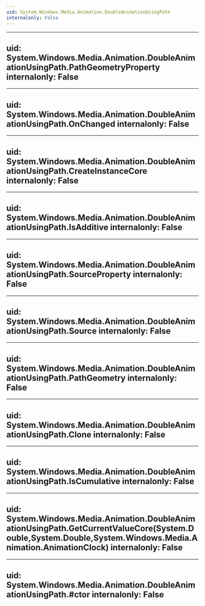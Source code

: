 ```yaml
---
uid: System.Windows.Media.Animation.DoubleAnimationUsingPath
internalonly: False
---
```


---
uid: System.Windows.Media.Animation.DoubleAnimationUsingPath.PathGeometryProperty
internalonly: False
---

---
uid: System.Windows.Media.Animation.DoubleAnimationUsingPath.OnChanged
internalonly: False
---

---
uid: System.Windows.Media.Animation.DoubleAnimationUsingPath.CreateInstanceCore
internalonly: False
---

---
uid: System.Windows.Media.Animation.DoubleAnimationUsingPath.IsAdditive
internalonly: False
---

---
uid: System.Windows.Media.Animation.DoubleAnimationUsingPath.SourceProperty
internalonly: False
---

---
uid: System.Windows.Media.Animation.DoubleAnimationUsingPath.Source
internalonly: False
---

---
uid: System.Windows.Media.Animation.DoubleAnimationUsingPath.PathGeometry
internalonly: False
---

---
uid: System.Windows.Media.Animation.DoubleAnimationUsingPath.Clone
internalonly: False
---

---
uid: System.Windows.Media.Animation.DoubleAnimationUsingPath.IsCumulative
internalonly: False
---

---
uid: System.Windows.Media.Animation.DoubleAnimationUsingPath.GetCurrentValueCore(System.Double,System.Double,System.Windows.Media.Animation.AnimationClock)
internalonly: False
---

---
uid: System.Windows.Media.Animation.DoubleAnimationUsingPath.#ctor
internalonly: False
---
